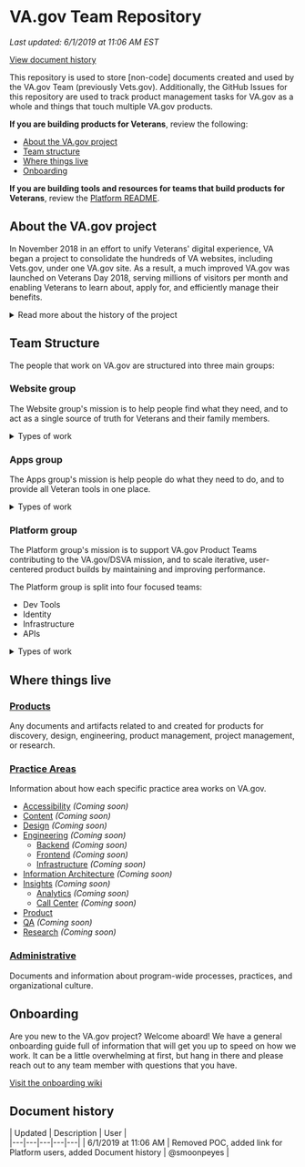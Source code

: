 # VA.gov Team Repository
*Last updated: 6/1/2019 at 11:06 AM EST*

[View document history](#document-history)

This repository is used to store [non-code] documents created and used by the VA.gov Team (previously Vets.gov). Additionally, the GitHub Issues for this repository are used to track product management tasks for VA.gov as a whole and things that touch multiple VA.gov products.

**If you are building products for Veterans**, review the following:

- [About the VA.gov project](#about-the-va.gov-project)
- [Team structure](#team-structure)
- [Where things live](#where-things-live)
- [Onboarding](#onboarding)

**If you are building tools and resources for teams that build products for Veterans**, review the [Platform README](https://github.com/department-of-veterans-affairs/va.gov-team/tree/master/Platform).

## About the VA.gov project
In November 2018 in an effort to unify Veterans' digital experience, VA began a project to consolidate the hundreds of VA websites, including Vets.gov, under one VA.gov site. As a result, a much improved VA.gov was launched on Veterans Day 2018, serving millions of visitors per month and enabling Veterans to learn about, apply for, and efficiently manage their benefits.

<details><summary>Read more about the history of the project</summary>
<p>
Every month over 10 million people access the Department of Veterans Affairs’ (VA) digital tools and content. Many of these users have a frustrating experience, encountering a complicated ecosystem of websites, forms, logins, brands, and outdated tools. Additionally, VA is comprised of many legacy systems with varied languages and environments. Every system is different and there is not consistent documentation.
</p>
<p>
This led to the development and launch of Vets.gov in 2015, which delivered a modern digital experience that enabled Veterans to learn about, apply for, and manage their VA benefits efficiently.
</p>
<p>
To further harmonize Veterans’ digital experience, VA began a project to consolidate the hundreds of VA websites (including Vets.gov) under one VA.gov site. As a result, a much improved VA.gov was launched on Veterans Day 2018, serving millions of visitors per month.
</p>
</details>

## Team Structure
The people that work on VA.gov are structured into three main groups:

### Website group
The Website group's mission is to help people find what they need, and to act as a single source of truth for Veterans and their family members.

<details>
<summary>Types of work</summary>

- Web Brand Consolidation: single digital front door
- Content single source of truth, governance
- Information architecture / navigation
- Content owner training and support
- CMS integration
- MHV brand integration
- Search
- Facility locator
- Help / Crisis line

</details>

### Apps group
The Apps group's mission is help people do what they need to do, and to provide all Veteran tools in one place.

<details>
<summary>Types of work</summary>

- Disability Compensation tools
- Personalization tools
- Health Care application
- Education and Career tools
- Pension, Housing, and Insurance tools
- Cemeteries and Burials tools
- Records and Documents tools
- eBenefits migration strategy

</details>


### Platform group
The Platform group's mission is to support VA.gov Product Teams contributing to the VA.gov/DSVA mission, and to scale iterative, user-centered product builds by maintaining and improving performance.

The Platform group is split into four focused teams:
- Dev Tools
- Identity
- Infrastructure
- APIs

<details>
<summary>Types of work</summary>

- Platform security and compliance
- Platform monitoring and alerting
- Implementation team tooling and guidelines
- Cross-product components (i.e. User Notiﬁcations)
- Content style guide
- Design system
- Identity and Authentication management
- Call center coordination
- Analytics
- User Feedback
- Implementation team support
- Community outreach + management
- Intake

</details>


## Where things live

### [Products](./Products)
Any documents and artifacts related to and created for products for discovery, design, engineering, product management, project management, or research.

### [Practice Areas](./Practice%20Areas)

Information about how each specific practice area works on VA.gov.
- [Accessibility](./Practice%20Areas/Accessibility/Readme.md) *(Coming soon)*
- [Content](./Practice%20Areas/Content/Readme.md) *(Coming soon)*
- [Design](./Practice%20Areas/Design/Readme.md) *(Coming soon)*
- [Engineering](./Practice%20Areas/Engineering/Readme.md) *(Coming soon)*
    - [Backend](./Practice%20Areas/Engineering/Backend/Readme.md) *(Coming soon)*
    - [Frontend](./Practice%20Areas/Engineering/Frontend/Readme.md) *(Coming soon)*
    - [Infrastructure](./Practice%20Areas/Engineering/Infrastructure/Readme.md) *(Coming soon)*
- [Information Architecture](./Practice%20Areas/Information%20Architecture/Readme.md) *(Coming soon)*
- [Insights](./Practice%20Areas/Insights/Readme.md) *(Coming soon)*
    - [Analytics](./Practice%20Areas/Insights/Analytics/README.md) *(Coming soon)*
    - [Call Center](./Practice%20Areas/Insights/Call%20Center/Readme.md) *(Coming soon)*
- [Product](./Practice%20Areas/Product/Readme.md)
- [QA](./Practice%20Areas/QA/Readme.md) *(Coming soon)*
- [Research](./Practice%20Areas/Research/Readme.md) *(Coming soon)*

### [Administrative](./Administrative/README.md)
Documents and information about program-wide processes, practices, and organizational culture.

## Onboarding
Are you new to the VA.gov project? Welcome aboard! We have a general onboarding guide full of information that will get you up to speed on how we work. It can be a little overwhelming at first, but hang in there and please reach out to any team member with questions that you have.

[Visit the onboarding wiki](https://github.com/department-of-veterans-affairs/vets.gov-team/wiki/VA.gov-Onboarding)

## Document history
| Updated | Description  | User  |  
|---|---|---|---|---|
| 6/1/2019 at 11:06 AM  | Removed POC, added link for Platform users, added Document history  | @smoonpeyes |  
